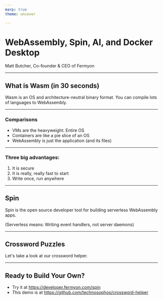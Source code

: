 ```yaml
---
marp: true
theme: uncover

---
```


# WebAssembly, Spin, AI, and Docker Desktop
Matt Butcher, Co-founder & CEO of Fermyon

---

## What is Wasm (in 30 seconds)

Wasm is an OS and architecture-neutral binary format. You can compile lots of languages to WebAssembly.

---

### Comparisons
* VMs are the heavyweight: Entire OS
* Containers are like a pie slice of an OS
* WebAssembly is just the application (and its files)

---

### Three big advantages:
1. It is secure
2. It is really, really fast to start
3. Write once, run anywhere

---

## Spin
Spin is the open source developer tool for building serverless WebAssembly apps.

(Serverless means: Writing event handlers, not server daemons)

---

## Crossword Puzzles

Let's take a look at our crossword helper.

---

## Ready to Build Your Own?

* Try it at https://developer.fermyon.com/spin
* This demo is at https://github.com/technosophos/crossword-helper
